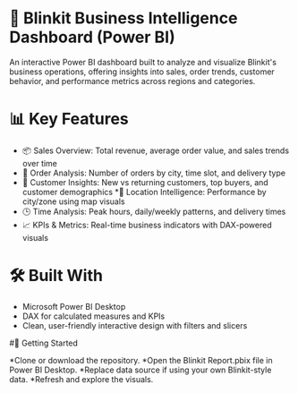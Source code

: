 # 🚚 Blinkit Business Intelligence Dashboard (Power BI)
An interactive Power BI dashboard built to analyze and visualize Blinkit's business operations, offering insights into sales, order trends, customer behavior, and performance metrics across regions and categories.
# 📊 Key Features
* 📦 Sales Overview: Total revenue, average order value, and sales trends over time
* 🛒 Order Analysis: Number of orders by city, time slot, and delivery type
* 👤 Customer Insights: New vs returning customers, top buyers, and customer demographics
*📍 Location Intelligence: Performance by city/zone using map visuals
* 🕒 Time Analysis: Peak hours, daily/weekly patterns, and delivery times
* 📈 KPIs & Metrics: Real-time business indicators with DAX-powered visuals
# 🛠️ Built With
* Microsoft Power BI Desktop
* DAX for calculated measures and KPIs
* Clean, user-friendly interactive design with filters and slicers

#🚀 Getting Started

*Clone or download the repository.
*Open the Blinkit Report.pbix file in Power BI Desktop.
*Replace data source if using your own Blinkit-style data.
*Refresh and explore the visuals.
